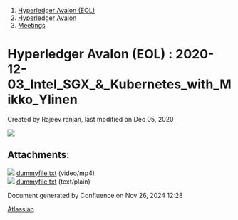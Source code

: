 1. [Hyperledger Avalon (EOL)](index.html)
2. [Hyperledger Avalon](Hyperledger-Avalon_17301509.html)
3. [Meetings](Meetings_17301616.html)

# Hyperledger Avalon (EOL) : 2020-12-03\_Intel\_SGX\_&amp;\_Kubernetes\_with\_Mikko\_Ylinen

Created by Rajeev ranjan, last modified on Dec 05, 2020

[![](attachments/thumbnails/17301769/17301770)](attachments/17301769/17301770.txt)

## Attachments:

![](images/icons/bullet_blue.gif) [dummyfile.txt](attachments/17301769/17301824.txt) (video/mp4)  
![](images/icons/bullet_blue.gif) [dummyfile.txt](attachments/17301769/17301770.txt) (text/plain)

Document generated by Confluence on Nov 26, 2024 12:28

[Atlassian](http://www.atlassian.com/)
